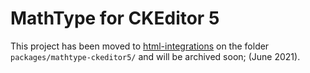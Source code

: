 MathType for CKEditor 5
===


This project has been moved to [html-integrations](https://github.com/wiris/html-integrations/) on the folder `packages/mathtype-ckeditor5/` and will be archived soon; (June 2021).